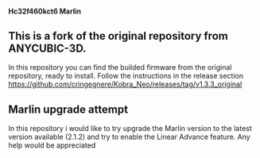 #### Hc32f460kct6 Marlin

## This is a fork of the original repository from ANYCUBIC-3D.
In this repository you can find the builded firmware from the original repository, ready to install. Follow the instructions in the release section https://github.com/cringegnere/Kobra_Neo/releases/tag/v1.3.3_original

## Marlin upgrade attempt
In this repository i would like to try upgrade the Marlin version to the latest version available (2.1.2) and try to enable the Linear Advance feature. Any help would be appreciated
